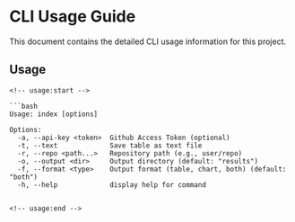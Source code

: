 # CLI Usage Guide

This document contains the detailed CLI usage information for this project.

## Usage
```
<!-- usage:start -->

```bash
Usage: index [options]

Options:
  -a, --api-key <token>  Github Access Token (optional)
  -t, --text             Save table as text file
  -r, --repo <path...>   Repository path (e.g., user/repo)
  -o, --output <dir>     Output directory (default: "results")
  -f, --format <type>    Output format (table, chart, both) (default: "both")
  -h, --help             display help for command


<!-- usage:end -->
```